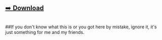 
<p align="center">

<a href="https://github.com/MrBoxik/maturita/releases/tag/1" style="font-size:20px;">➡️ <b>Download</b></a><br><br>

##If you don't know what this is or you got here by mistake, ignore it, it's just something for me and my friends.
